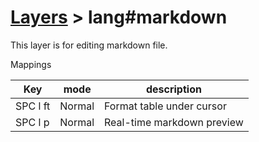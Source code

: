 # [Layers](https://spacevim.org/layers) > lang#markdown

This layer is for editing markdown file.

Mappings

Key      | mode   | description
---      | ---    | ------------
SPC l ft | Normal | Format table under cursor
SPC l p  | Normal | Real-time markdown preview


